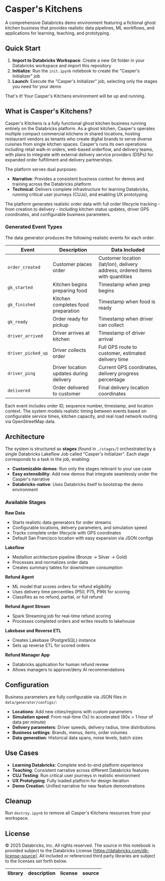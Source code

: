 # Casper's Kitchens

A comprehensive Databricks demo environment featuring a fictional ghost kitchen business that provides realistic data pipelines, ML workflows, and applications for learning, teaching, and prototyping.

## Quick Start

1. **Import to Databricks Workspace**: Create a new Git folder in your Databricks workspace and import this repository
2. **Initialize**: Run the `init.ipynb` notebook to create the "Casper's Initializer" job
3. **Launch**: Execute the "Casper's Initializer" job, selecting only the stages you need for your demo

That's it! Your Casper's Kitchens environment will be up and running.

## What is Casper's Kitchens?

Casper's Kitchens is a fully functional ghost kitchen business running entirely on the Databricks platform. As a ghost kitchen, Casper's operates multiple compact commercial kitchens in shared locations, hosting restaurant vendors as tenants who create digital brands to serve diverse cuisines from single kitchen spaces. Casper's runs its own operations including retail walk-in orders, web-based orderflow, and delivery teams, with plans to integrate with external delivery service providers (DSPs) for expanded order fulfillment and delivery partnerships.

The platform serves dual purposes:

- **Narrative**: Provides a consistent business context for demos and training across the Databricks platform
- **Technical**: Delivers complete infrastructure for learning Databricks, running critical user journeys (CUJs), and enabling UX prototyping

The platform generates realistic order data with full order lifecycle tracking - from creation to delivery - including kitchen status updates, driver GPS coordinates, and configurable business parameters.

### Generated Event Types

The data generator produces the following realistic events for each order:

| Event | Description | Data Included |
|-------|-------------|---------------|
| `order_created` | Customer places order | Customer location (lat/lon), delivery address, ordered items with quantities |
| `gk_started` | Kitchen begins preparing food | Timestamp when prep begins |
| `gk_finished` | Kitchen completes food preparation | Timestamp when food is ready |
| `gk_ready` | Order ready for pickup | Timestamp when driver can collect |
| `driver_arrived` | Driver arrives at kitchen | Timestamp of driver arrival |
| `driver_picked_up` | Driver collects order | Full GPS route to customer, estimated delivery time |
| `driver_ping` | Driver location updates during delivery | Current GPS coordinates, delivery progress percentage |
| `delivered` | Order delivered to customer | Final delivery location coordinates |

Each event includes order ID, sequence number, timestamp, and location context. The system models realistic timing between events based on configurable service times, kitchen capacity, and real road network routing via OpenStreetMap data.

## Architecture

The system is structured as **stages** (found in `./stages/`) orchestrated by a single Databricks Lakeflow Job called "Casper's Initializer". Each stage corresponds to a task in the job, enabling:

- **Customizable demos**: Run only the stages relevant to your use case
- **Easy extensibility**: Add new demos that integrate seamlessly under the Casper's narrative
- **Databricks-native**: Uses Databricks itself to bootstrap the demo environment

### Available Stages

**Raw Data**
- Starts realistic data generators for order streams
- Configurable locations, delivery parameters, and simulation speed
- Tracks complete order lifecycle with GPS coordinates
- Default San Francisco location with easy expansion via JSON configs

**Lakeflow**
- Medallion architecture pipeline (Bronze → Silver → Gold)
- Processes and normalizes order data
- Creates summary tables for downstream consumption

**Refund Agent**
- ML model that scores orders for refund eligibility
- Uses delivery time percentiles (P50, P75, P99) for scoring
- Classifies as no refund, partial, or full refund

**Refund Agent Stream**
- Spark Streaming job for real-time refund scoring
- Processes completed orders and writes results to lakehouse

**Lakebase and Reverse ETL**
- Creates Lakebase (PostgreSQL) instance
- Sets up reverse ETL for scored orders

**Refund Manager App**
- Databricks application for human refund review
- Allows managers to approve/deny AI recommendations

## Configuration

Business parameters are fully configurable via JSON files in `data/generator/configs/`:

- **Locations**: Add new cities/regions with custom parameters
- **Simulation speed**: From real-time (1x) to accelerated (60x = 1 hour of data per minute)
- **Delivery parameters**: Driver speeds, delivery radius, time distributions
- **Business settings**: Brands, menus, items, order volumes
- **Data generation**: Historical data spans, noise levels, batch sizes

## Use Cases

- **Learning Databricks**: Complete end-to-end platform experience
- **Teaching**: Consistent narrative across different Databricks features
- **CUJ Testing**: Run critical user journeys in realistic environment
- **UX Prototyping**: Fully loaded platform for design iteration
- **Demo Creation**: Unified narrative for new feature demonstrations

## Cleanup

Run `destroy.ipynb` to remove all Casper's Kitchens resources from your workspace.

## License

© 2025 Databricks, Inc. All rights reserved. The source in this notebook is provided subject to the Databricks License [https://databricks.com/db-license-source]. All included or referenced third party libraries are subject to the licenses set forth below.

| library                                | description             | license    | source                                              |
|----------------------------------------|-------------------------|------------|-----------------------------------------------------|